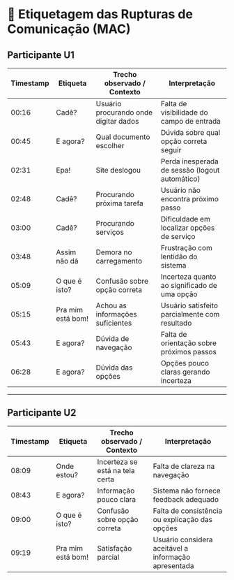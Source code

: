 # 📝 Etiquetagem das Rupturas de Comunicação (MAC)

## Participante U1

| Timestamp | Etiqueta       | Trecho observado / Contexto                      | Interpretação |
|-----------|---------------|--------------------------------------------------|---------------|
| 00:16     | Cadê?         | Usuário procurando onde digitar dados             | Falta de visibilidade do campo de entrada |
| 00:45     | E agora?      | Qual documento escolher                          | Dúvida sobre qual opção correta seguir |
| 02:31     | Epa!          | Site deslogou                                   | Perda inesperada de sessão (logout automático) |
| 02:48     | Cadê?         | Procurando próxima tarefa                        | Usuário não encontra próximo passo |
| 03:00     | Cadê?         | Procurando serviços                             | Dificuldade em localizar opções de serviço |
| 03:48     | Assim não dá  | Demora no carregamento                          | Frustração com lentidão do sistema |
| 05:09     | O que é isto? | Confusão sobre opção correta                     | Incerteza quanto ao significado de uma opção |
| 05:15     | Pra mim está bom! | Achou as informações suficientes            | Usuário satisfeito parcialmente com resultado |
| 05:43     | E agora?      | Dúvida de navegação                             | Falta de orientação sobre próximos passos |
| 06:28     | E agora?      | Dúvida das opções                               | Opções pouco claras gerando incerteza |

---

## Participante U2

| Timestamp | Etiqueta       | Trecho observado / Contexto                      | Interpretação |
|-----------|---------------|--------------------------------------------------|---------------|
| 08:09     | Onde estou?   | Incerteza se está na tela certa                  | Falta de clareza na navegação |
| 08:43     | E agora?      | Informação pouco clara                           | Sistema não fornece feedback adequado |
| 09:00     | O que é isto? | Confusão sobre opção correta                     | Falta de consistência ou explicação das opções |
| 09:19     | Pra mim está bom! | Satisfação parcial                          | Usuário considera aceitável a informação apresentada |

